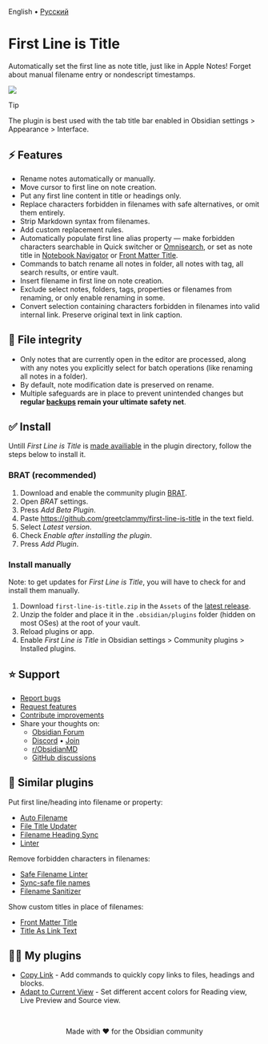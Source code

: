English • [Русский](https://github.com/greetclammy/first-line-is-title/blob/main/README_RU.md)

# First Line is Title

Automatically set the first line as note title, just like in Apple Notes! Forget about manual filename entry or nondescript timestamps.

![](https://github.com/user-attachments/assets/eed638e0-f695-4fdd-a0a6-2ace66585d58)

> [!TIP]
> The plugin is best used with the tab title bar enabled in Obsidian settings > Appearance > Interface.

## ⚡ Features

- Rename notes automatically or manually.
- Move cursor to first line on note creation.
- Put any first line content in title or headings only.
- Replace characters forbidden in filenames with safe alternatives, or omit them entirely.
- Strip Markdown syntax from filenames.
- Add custom replacement rules.
- Automatically populate first line alias property — make forbidden characters searchable in Quick switcher or [Omnisearch](https://obsidian.md/plugins?id=omnisearch), or set as note title in [Notebook Navigator](https://obsidian.md/plugins?id=notebook-navigator) or [Front Matter Title](https://obsidian.md/plugins?id=obsidian-front-matter-title-plugin).
- Commands to batch rename all notes in folder, all notes with tag, all search results, or entire vault.
- Insert filename in first line on note creation.
- Exclude select notes, folders, tags, properties or filenames from renaming, or only enable renaming in some.
- Convert selection containing characters forbidden in filenames into valid internal link. Preserve original text in link caption.

## 🔏 File integrity

- Only notes that are currently open in the editor are processed, along with any notes you explicitly select for batch operations (like renaming all notes in a folder).
- By default, note modification date is preserved on rename.
- Multiple safeguards are in place to prevent unintended changes but **regular [backups](https://help.obsidian.md/backup) remain your ultimate safety net**.

## ✅ Install

Untill _First Line is Title_ is [made availiable](https://github.com/obsidianmd/obsidian-releases/pull/7429) in the plugin directory, follow the steps below to install it.

### BRAT (recommended)

1. Download and enable the community plugin [BRAT](https://obsidian.md/plugins?id=obsidian42-brat).
2. Open _BRAT_ settings.
3. Press _Add Beta Plugin_.
4. Paste https://github.com/greetclammy/first-line-is-title in the text field.
5. Select _Latest version_.
6. Check _Enable after installing the plugin_.
7. Press _Add Plugin_.

### Install manually

Note: to get updates for _First Line is Title_, you will have to check for and install them manually.

1. Download `first-line-is-title.zip` in the `Assets` of the [latest release](https://github.com/greetclammy/first-line-is-title/releases).
2. Unzip the folder and place it in the `.obsidian/plugins` folder (hidden on most OSes) at the root of your vault.
3. Reload plugins or app.
4. Enable _First Line is Title_ in Obsidian settings > Community plugins > Installed plugins.

## ⭐️ Support

- [Report bugs](https://github.com/greetclammy/first-line-is-title/issues)
- [Request features](https://github.com/greetclammy/first-line-is-title/issues)
- [Contribute improvements](https://github.com/greetclammy/first-line-is-title/pulls)
- Share your thoughts on:
  - [Obsidian Forum](https://forum.obsidian.md/t/plugin-to-automatically-copy-first-line-in-note-to-note-title/103558)
  - [Discord](https://discord.com/channels/686053708261228577/707816848615407697) • [Join](https://discord.com/invite/obsidianmd)
  - [r/ObsidianMD](https://www.reddit.com/r/ObsidianMD/comments/1nwmq0x/comment/nhm2x61/)
  - [GitHub discussions](https://github.com/greetclammy/first-line-is-title/discussions)

## 👀 Similar plugins

Put first line/heading into filename or property:

- [Auto Filename](https://obsidian.md/plugins?id=auto-filename)
- [File Title Updater](https://obsidian.md/plugins?id=file-title-updater)
- [Filename Heading Sync](https://obsidian.md/plugins?id=obsidian-filename-heading-sync)
- [Linter](https://obsidian.md/plugins?id=obsidian-linter)

Remove forbidden characters in filenames:

- [Safe Filename Linter](https://obsidian.md/plugins?id=safe-filename-linter)
- [Sync-safe file names](https://obsidian.md/plugins?id=sync-safe-file-names)
- [Filename Sanitizer](https://github.com/devHudi/obsidian-filename-sanitizer)

Show custom titles in place of filenames:

- [Front Matter Title](https://obsidian.md/plugins?id=obsidian-front-matter-title-plugin)
- [Title As Link Text](https://obsidian.md/plugins?id=title-as-link-text)

## 👨‍💻 My plugins

- [Copy Link](https://github.com/greetclammy/copy-link) - Add commands to quickly copy links to files, headings and blocks.
- [Adapt to Current View](https://github.com/greetclammy/adapt-to-current-view/) - Set different accent colors for Reading view, Live Preview and Source view.

<br>

<p align="center">Made with ❤️ for the Obsidian community</p>
